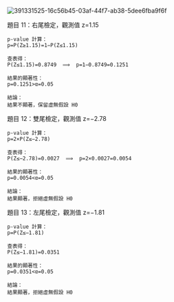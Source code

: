 ![391331525-16c56b45-03af-44f7-ab38-5dee6fba9f6f](https://github.com/user-attachments/assets/e2d51acb-8da7-45b3-9c33-6de5c5d28494)

題目 11：右尾檢定，觀測值 z=1.15

    p-value 計算：
    p=P(Z≥1.15)=1−P(Z≤1.15)

    查表得：
    P(Z≤1.15)=0.8749  ⟹  p=1−0.8749=0.1251

    結果的顯著性：
    p=0.1251>α=0.05

    結論：
    結果不顯著，保留虛無假設 H0

題目 12：雙尾檢定，觀測值 z=−2.78

    p-value 計算：
    p=2×P(Z≤−2.78)

    查表得：
    P(Z≤−2.78)=0.0027  ⟹  p=2×0.0027=0.0054

    結果的顯著性：
    p=0.0054<α=0.05

    結論：
    結果顯著，拒絕虛無假設 H0

題目 13：左尾檢定，觀測值 z=−1.81

    p-value 計算：
    p=P(Z≤−1.81)

    查表得：
    P(Z≤−1.81)=0.0351

    結果的顯著性：
    p=0.0351<α=0.05

    結論：
    結果顯著，拒絕虛無假設 H0
  
